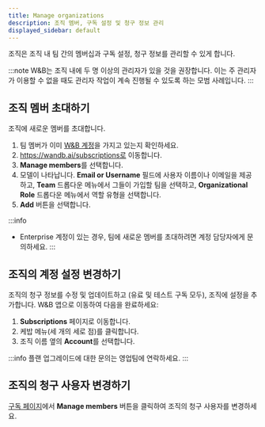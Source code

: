 ```yaml
---
title: Manage organizations
description: 조직 멤버, 구독 설정 및 청구 정보 관리
displayed_sidebar: default
---
```


조직은 조직 내 팀 간의 멤버십과 구독 설정, 청구 정보를 관리할 수 있게 합니다.

:::note
W&B는 조직 내에 두 명 이상의 관리자가 있을 것을 권장합니다. 이는 주 관리자가 이용할 수 없을 때도 관리자 작업이 계속 진행될 수 있도록 하는 모범 사례입니다.
:::

## 조직 멤버 초대하기

조직에 새로운 멤버를 초대합니다.
1. 팀 멤버가 이미 [W&B 계정](https://app.wandb.ai/login?signup=true)을 가지고 있는지 확인하세요.
2. https://wandb.ai/subscriptions로 이동합니다.
3. **Manage members**를 선택합니다.
4. 모델이 나타납니다. **Email or Username** 필드에 사용자 이름이나 이메일을 제공하고, **Team** 드롭다운 메뉴에서 그들이 가입할 팀을 선택하고, **Organizational Role** 드롭다운 메뉴에서 역할 유형을 선택합니다.
5. **Add** 버튼을 선택합니다.

:::info
* Enterprise 계정이 있는 경우, 팀에 새로운 멤버를 초대하려면 계정 담당자에게 문의하세요.
:::

## 조직의 계정 설정 변경하기

조직의 청구 정보를 수정 및 업데이트하고 (유료 및 테스트 구독 모두), 조직에 설정을 추가합니다. W&B 앱으로 이동하여 다음을 완료하세요:

1. **Subscriptions** 페이지로 이동합니다.
2. 케밥 메뉴(세 개의 세로 점)를 클릭합니다.
3. 조직 이름 옆의 **Account**를 선택합니다.

:::info
플랜 업그레이드에 대한 문의는 영업팀에 연락하세요.
:::

## 조직의 청구 사용자 변경하기

[구독 페이지](https://wandb.ai/subscriptions)에서 **Manage members** 버튼을 클릭하여 조직의 청구 사용자를 변경하세요.